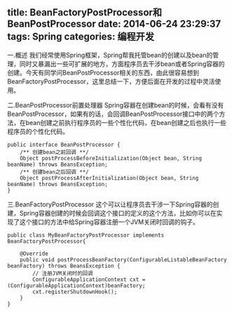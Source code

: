 title: BeanFactoryPostProcessor和BeanPostProcessor
date: 2014-06-24 23:29:37
tags: Spring
categories: 编程开发
---


一.概述
我们经常使用Spring框架，Spring帮我托管bean的创建以及bean的管理，同时又暴漏出一些可扩展的地方，方面程序员去干涉bean或者Spring容器的创建。今天有同学问BeanPostProcessor相关的东西，由此很容易想到BeanFactoryPostProcessor，这里总结一下，方便后面在开发的过程中灵活使用。

<!-- more -->

二.BeanPostProcessor前置处理器
Spring容器在创建bean的时候，会看有没有BeanPostProcessor，如果有的话，会回调BeanPostProcessor接口中的两个方法，在bean创建之前执行程序员的一些个性化代码，在bean创建之后也执行一些程序员的个性化代码。
```
public interface BeanPostProcessor {
    /** 创建bean之前回调 **/
	Object postProcessBeforeInitialization(Object bean, String beanName) throws BeansException;
	/** 创建bean之后回调 **/
	Object postProcessAfterInitialization(Object bean, String beanName) throws BeansException;
}
```

三.BeanFactoryPostProcessor
这个可以让程序员去干涉一下Spring容器的创建，Spring容器创建的时候会回调这个接口的定义的这个方法，比如你可以在实现了这个接口的方法中给Spring容器注册一个JVM关闭时回调的钩子。
```
public class MyBeanFactoryPostProcessor implements BeanFactoryPostProcessor{

    @Override
    public void postProcessBeanFactory(ConfigurableListableBeanFactory beanFactory) throws BeansException {
        // 注册JVM关闭时的回调
        ConfigurableApplicationContext cxt = (ConfigurableApplicationContext)beanFactory;
        cxt.registerShutdownHook();
    }
}
```